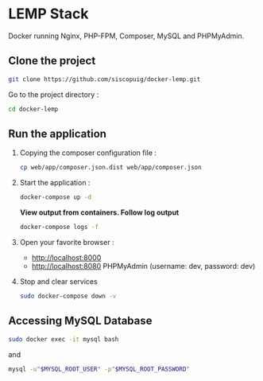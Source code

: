 # LEMP Stack

Docker running Nginx, PHP-FPM, Composer, MySQL and PHPMyAdmin.

## Clone the project

```sh
git clone https://github.com/siscopuig/docker-lemp.git
```

Go to the project directory :

```sh
cd docker-lemp
```

## Run the application

1. Copying the composer configuration file :

    ```sh
    cp web/app/composer.json.dist web/app/composer.json
    ```

2. Start the application :

    ```sh
    docker-compose up -d
    ```

    **View output from containers. Follow log output**

    ```sh
    docker-compose logs -f
    ```

3. Open your favorite browser :

    * [http://localhost:8000](http://localhost:8000/)
    * [http://localhost:8080](http://localhost:8080/) PHPMyAdmin (username: dev, password: dev)

4. Stop and clear services

    ```sh
    sudo docker-compose down -v
    ```

## Accessing MySQL Database

```sh
sudo docker exec -it mysql bash
```

and

```sh
mysql -u"$MYSQL_ROOT_USER" -p"$MYSQL_ROOT_PASSWORD"
```
